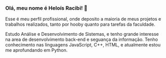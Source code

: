 ### Olá, meu nome é Heloís Racibi! 👋


Esse é meu perfil profissional, onde deposito a maioria de meus projetos e trabalhos realizados, tanto por hooby quanto para tarefas da faculdade.

Estudo Análise e Desenvolvimento de Sistemas, e tenho grande interesse na area de desenvolvimento back-end e seguança da informação.
Tenho conhecimento nas linguagens JavaScript, C++, HTML, e atualmente estou me aprofundando em Python.
<!--
**Okamy28/Okamy28** is a ✨ _special_ ✨ repository because its `README.md` (this file) appears on your GitHub profile.

Here are some ideas to get you started:

- 🔭 I’m currently working on ...
- 🌱 I’m currently learning ...
- 👯 I’m looking to collaborate on ...
- 🤔 I’m looking for help with ...
- 💬 Ask me about ...
- 📫 How to reach me: ...
- 😄 Pronouns: ...
- ⚡ Fun fact: ...
-->

